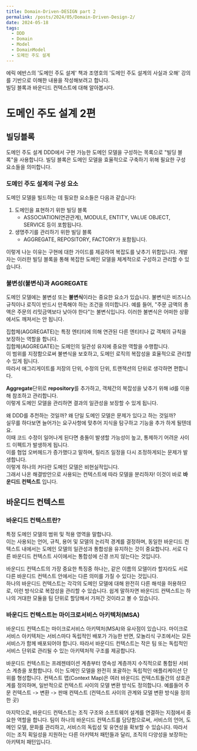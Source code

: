 ```yaml
---
title: Domain-Driven-DESIGN part 2
permalink: /posts/2024/05/Domain-Driven-Design-2/
date: 2024-05-18
tags:
  - DDD
  - Domain
  - Model
  - DomainModel
  - 도메인 주도 설계
---
```


에릭 에반스의 '도메인 주도 설계' 책과 조영호의 '도메인 주도 설계의 사실과 오해' 강의를 기반으로 이해한 내용을 작성해보려고 합니다. <br>
빌딩 블록과 바운디드 컨텍스트에 대해 알아봅시다.



# 도메인 주도 설계 2편

## 빌딩블록

도메인 주도 설계 DDD에서 구현 가능한 도메인 모델을 구성하는 목록으로 "빌딩 블록"을 사용합니다.
빌딩 블록은 도메인 모델을 효율적으로 구축하기 위해 필요한 구성 요소들을 의미합니다.

### 도메인 주도 설계의 구성 요소
도메인 모델을 빌드하는 데 필요한 요소들은 다음과 같습니다:

1. 도메인을 표현하기 위한 빌딩 블록
   - ASSOCIATION(연관관계), MODULE, ENTITY, VALUE OBJECT, SERVICE 등이 포함됩니다.
2. 생명주기를 관리하기 위한 빌딩 블록
   - AGGREGATE, REPOSITORY, FACTORY가 포함됩니다.

이렇게 나눈 이유는 구현에 대한 가이드를 제공하여 복잡도를 낮추기 위함입니다. 개발자는 이러한 빌딩 블록을 통해 복잡한 도메인 모델을 체계적으로 구성하고 관리할 수 있습니다.


### 불변성(불변식)과 AGGREGATE
도메인 모델에는 불변성 또는 **불변식**이라는 중요한 요소가 있습니다. 불변식은 비즈니스 규칙이나 로직이 반드시 만족해야 하는 조건을 의미합니다. 예를 들어, "주문 금액의 총액은 주문의 리밋금액보다 낮아야 한다"는 불변식입니다. 이러한 불변식은 어떠한 상황에서도 깨져서는 안 됩니다.

집합체(AGGREGATE)는 특정 엔티티에 의해 연관된 다른 엔티티나 값 객체의 규칙을 보장하는 역할을 합니다.<br> 
집합체(AGGREGATE)는 도메인의 일관성 유지에 중요한 역할을 수행합니다.<br>
이 범위를 지정함으로써 불변식을 보호하고, 도메인 로직의 복잡성을 효율적으로 관리할 수 있게 됩니다.<br>
따라서 애그리게이트를 저장의 단위, 수정의 단위, 트랜잭션의 단위로 생각하면 편합니다.

**Aggregate**단위로 **repository**를 추가하고, 객체간의 복잡성을 낮추기 위해 id를 이용해 참조하고 관리합니다.<br>
이렇게 도메인 모델을 관리하면 결과의 일관성을 보장할 수 있게 됩니다.

왜 DDD를 추천하는 것일까? 왜 단일 도메인 모델은 문제가 있다고 하는 것일까?<br>
실무를 하다보면 늘어가는 요구사항에 맞추어 지식을 탐구하고 기능을 추가 하게 될텐데요.<br> 
이때 코드 수정이 일어나게 된다면 충돌이 발생할 가능성이 높고, 통제하기 어려운 사이드 이펙트가 발생하게 됩니다.<br> 
이를 협업 오버헤드가 증가했다고 말하며, 릴리즈 일정을 다시 조정하게되는 문제가 발생합니다.<br>
이렇게 하나의 커다란 도메인 모델은 비현실적입니다.<br> 
그래서 나온 해결방안으로 사용되는 컨텍스트에 따라 모델을 분리하자! 이것이 바로 **바운디드 컨텍스트** 입니다.<br>

## 바운디드 컨텍스트

### 바운디드 컨텍스트란?<br>
특정 도메인 모델의 범위 및 적용 영역을 말합니다.<br>
이는 사용되는 언어, 규칙, 용어 및 모델의 논리적 경계를 결정하며, 동일한 바운디드 컨텍스트 내에서는 도메인 모델의 일관성과 통합성을 유지하는 것이 중요합니다. 서로 다른 바운디드 컨텍스트 사이에서는 통합성에 신경 쓰지 않는다는 것입니다.

바운디드 컨텍스트의 가장 중요한 특징중 하나는, 같은 이름의 모델이라 할지라도 서로 다른 바운디드 컨텍스트 안에서는 다른 의미를 가질 수 있다는 것입니다.<br>
하나의 바운디드 컨텍스트는 각각의 도메인 모델에 대해 완전히 다른 해석을 허용하므로, 이런 방식으로 복잡성을 관리할 수 있습니다.
쉽게 말하자면 바운디드 컨텍스트는 하나의 거대한 모듈을 팀 단위로 할당해서 가져간 것이라고 볼 수 있습니다.<br>

### 바운디드 컨텍스트는 마이크로서비스 아키텍처(MSA)
바운디드 컨텍스트는 마이크로서비스 아키텍처(MSA)와 유사점이 있습니다. 마이크로서비스 아키텍처는 서비스마다 독립적인 배포가 가능한 반면, 모놀리식 구조에서는 모든 서비스가 함께 배포되어야 합니다. 따라서 바운디드 컨텍스트는 작은 팀 또는 독립적인 서비스 단위로 관리될 수 있는 아키텍처적 구조를 제공합니다.

바운디드 컨텍스트는 프레젠테이션 계층부터 영속성 계층까지 수직적으로 통합된 서비스 계층을 포함합니다. 이는 도메인 모델을 완전히 포괄하는 독립적인 애플리케이션 단위를 형성합니다.
컨텍스트 맵(Context Map)은 여러 바운디드 컨텍스트들간의 상호관계를 정의하며, 일반적으로 컨텍스트 사이의 모델 변환 방식도 정의합니다.
예를들어 주문 컨텍스트 -> 변환 -> 판매 컨텍스트 (컨텍스트 사이의 관계와 모델 변환 방식을 정의한 곳)

마지막으로, 바운디드 컨텍스트는 조직 구조와 소프트웨어 설계를 연결하는 지점에서 중요한 역할을 합니다. 팀이 하나의 바운디드 컨텍스트를 담당함으로써, 서비스의 언어, 도메인 모델, 문화를 관리하고, 서비스의 독립성 및 유연성을 확보할 수 있습니다. 따라서 이는 조직 획일성을 지원하는 다른 아키텍처 패턴들과 달리, 조직의 다양성을 보장하는 아키텍처 패턴입니다.
